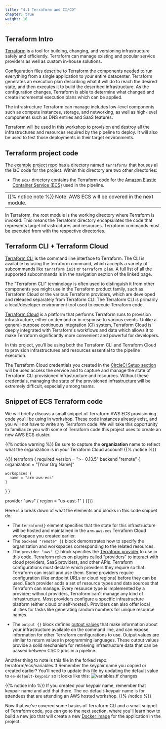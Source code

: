 ```yaml
---
title: "4.1 Terraform and CI/CD"
chapter: true
weight: 10
---
```


## Terraform Intro

[Terraform](https://www.terraform.io) is a tool for building, changing, and versioning infrastructure safely and efficiently. Terraform can manage existing and popular service providers as well as custom in-house solutions.

Configuration files describe to Terraform the components needed to run everything from a single application to your entire datacenter. Terraform generates an execution plan describing what it will do to reach the desired state, and then executes it to build the described infrastructure. As the configuration changes, Terraform is able to determine what changed and create incremental execution plans which can be applied.

The infrastructure Terraform can manage includes low-level components such as compute instances, storage, and networking, as well as high-level components such as DNS entries and SaaS features.

Terraform will be used in this workshop to provision and destroy all the infrastructures and resources required by the pipeline to deploy. It will also be used to test those deployments in their target environments.

## Terraform project code

The [example project repo](https://github.com/CircleCI-Public/aws-circleci-modernization-workshop-code) has a directory named `terraform/` that houses all the IaC code for the project. Within this directory are two other directories:

- The `ecs/` directory contains the Terraform code for the [Amazon Elastic Container Service (ECS)](https://aws.amazon.com/ecs/) used in the pipeline. 


<table class="credit">
<tr class="credit"><td class="credit" style="width:100%">
{{% notice note %}}
Note: AWS ECS will be covered in the next module.
</td></tr>
</table>

In Terraform, the root module is the working directory where Terraform is invoked. This means the Terraform directory encapsulates the code that represents target infrastructures and resources. Terraform commands must be executed from with the respective directories.

## Terraform CLI + Terraform Cloud

[Terraform CLI][5] is the command line interface to Terraform. The CLI is available by using the terraform command, which accepts a variety of subcommands like `terraform init` or `terraform plan`. A full list of all the supported subcommands is in the navigation section of the linked page.

The "Terraform CLI" terminology is often used to distinguish it from other components you might use in the Terraform product family, such as Terraform Cloud or the various Terraform providers, which are developed and released separately from Terraform CLI. The Terraform CLI is primarily a local/developer environment tool used to execute Terraform code.

[Terraform Cloud][4] is a platform that performs Terraform runs to provision infrastructure, either on demand or in response to various events. Unlike a general-purpose continuous integration (CI) system, Terraform Cloud is deeply integrated with Terraform's workflows and data which allows it to make Terraform significantly more convenient and powerful for developers.

In this project, you'll be using both the Terraform CLI and Terraform Cloud to provision infrastructures and resources essential to the pipeline execution.

The Terraform Cloud credentials you created in the [CircleCI Setup section][6] will be used access the service and to capture and manage the state of Terraform CLI provisioned infrastructure and resources. Without these credentials, managing the state of the provisioned infrastructure will be extremely difficult, especially among teams.

## Snippet of ECS Terraform code

We will briefly discuss a small snippet of Terraform AWS ECS provisioning code you'll be using in workshop. These code instances already exist, and you will not have to write any Terraform code. We will take this opportunity to familiarize you with some of Terraform code this project uses to create an new AWS ECS cluster. 

{{% notice warning %}}
Be sure to capture the **organization** name to reflect what the organization is in your Terraform Cloud account!
{{% /notice %}}

{{<highlight terraform>}}
terraform {
  required_version = ">= 0.13.5"
  backend "remote" {
    organization = "[Your Org Name]"

    workspaces {
      name = "arm-aws-ecs"
    }
  }
}

provider "aws" {
  region = "us-east-1"
}
{{</highlight>}}

Here is a break down of what the elements and blocks in this code snippet do:

- The `terraform{}` element specifies that the state for this infrastructure will be hosted and maintained in the `arm-aws-ecs` Terraform Cloud workspace you created earlier. 
- The `backend "remote" {}` block demonstrates how to specify the organization and workspaces corresponding to the related resources.
- The `provider "aws" {}` block specifies the [Terraform provider][7] to use in this code. Terraform relies on plugins called "providers" to interact with cloud providers, SaaS providers, and other APIs. Terraform configurations must declare which providers they require so that Terraform can install and use them. Some providers require configuration (like endpoint URLs or cloud regions) before they can be used. Each provider adds a set of resource types and data sources that Terraform can manage. Every resource type is implemented by a provider; without providers, Terraform can't manage any kind of infrastructure. Most providers configure a specific infrastructure platform (either cloud or self-hosted). Providers can also offer local utilities for tasks like generating random numbers for unique resource names.

<!-- Use this output block in a later section -->
- The `output {}` block defines [output values][9] that make information about your infrastructure available on the command line, and can expose information for other Terraform configurations to use. Output values are similar to return values in programming languages. These output values provide a solid mechanism for retrieving infrastructure data that can be passed between CI/CD jobs in a pipeline.

Another thing to note is this file in the forked repo: terraform/ecs/variables.tf
Remember the keypair name you copied or created earlier? You'll need to update this file by updating the default value to `ee-default-keypair` so it looks like this:
  ![variables.tf changes](/images/keypair-name.png)

{{% notice info %}}
If you created your keypair name, remember that keypair name and add that there. The ee-default-keypair name is for attendees that are attending an AWS hosted workshop.
{{% /notice %}}

Now that we've covered some basics of Terraform CLI and a small snippet of Terraform code, you can go to the next section, where you'll learn how to build a new job that will create a new [Docker image][3] for the application in the project.

<!-- URL Links index -->
[1]: https://www.terraform.io
[2]: https://aws.amazon.com/ecs/
[3]: https://docs.docker.com/get-started/#what-is-a-container-image
[4]: https://www.terraform.io/docs/cloud/
[5]: https://www.terraform.io/docs/cli/index.html
[6]: /040_circleci_setup/43_terraform_cloud_token.html
[7]: https://www.terraform.io/docs/providers/index.html
[8]: https://www.terraform.io/docs/language/resources/index.html
[9]: https://www.terraform.io/docs/language/values/outputs.html
[10]: https://github.com/CircleCI-Public/aws-circleci-modernization-workshop-code